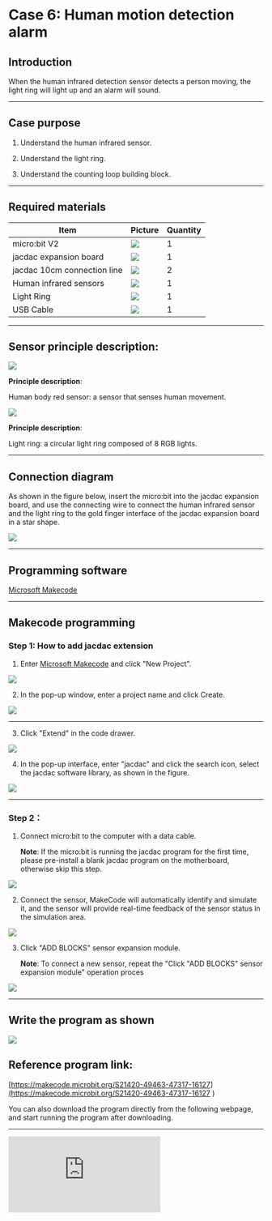 # Case 6: Human motion detection alarm

## Introduction

When the human infrared detection sensor detects a person moving, the light ring will light up and an alarm will sound.

---

## Case purpose

1. Understand the human infrared sensor.

2. Understand the light ring.

3. Understand the counting loop building block.

---

## Required materials

|Item|Picture|Quantity|
|--|--|--|
|micro:bit V2|![](https://wiki-media-ef.oss-cn-hongkong.aliyuncs.com/docs/microbit/getting-started/microbit-jacdac-smartexploration-kit/images/microbit%20%E6%AD%A3(1).png)|1|
|jacdac expansion board|![](https://wiki-media-ef.oss-cn-hongkong.aliyuncs.com/docs/microbit/getting-started/microbit-jacdac-smartexploration-kit/images/sensor/jacdac%20bit.png)|1|
|jacdac 10cm connection line|![](https://wiki-media-ef.oss-cn-hongkong.aliyuncs.com/docs/microbit/getting-started/microbit-jacdac-smartexploration-kit/images/sensor/jacdac-smart-exploration-kit-10cm-cable.png)|2|
|Human infrared sensors|![](https://wiki-media-ef.oss-cn-hongkong.aliyuncs.com/docs/microbit/getting-started/microbit-jacdac-smartexploration-kit/images/sensor/jacdac%20Motion%20Sensor.png)|1|
|Light Ring|![](https://wiki-media-ef.oss-cn-hongkong.aliyuncs.com/docs/microbit/getting-started/microbit-jacdac-smartexploration-kit/images/sensor/jacdac%20LED%20Ring.png)|1|
|USB Cable|![](https://wiki-media-ef.oss-cn-hongkong.aliyuncs.com/docs/microbit/getting-started/microbit-jacdac-smartexploration-kit/images/sensor/usb%20cable1.png)|1|

---
## Sensor principle description:
![](https://wiki-media-ef.oss-cn-hongkong.aliyuncs.com/docs/microbit/getting-started/microbit-jacdac-smartexploration-kit/images/sensor/Jacdac%20Motion%20Sensor-1.png)

**Principle description**:

Human body red sensor: a sensor that senses human movement.

![](https://wiki-media-ef.oss-cn-hongkong.aliyuncs.com/docs/microbit/getting-started/microbit-jacdac-smartexploration-kit/images/sensor/Jacdac%20LED%20Ring-1.png)

**Principle description**:

Light ring: a circular light ring composed of 8 RGB lights.

---

## Connection diagram

As shown in the figure below, insert the micro:bit into the jacdac expansion board, and use the connecting wire to connect the human infrared sensor and the light ring to the gold finger interface of the jacdac expansion board in a star shape.

![](https://wiki-media-ef.oss-cn-hongkong.aliyuncs.com/docs/microbit/getting-started/microbit-jacdac-smartexploration-kit/images/hardware-connection-diagram/jacdac-smart-exploration-kit-case-06.png)

---
## Programming software

[Microsoft Makecode](https://makecode.microbit.org/#)

---

## Makecode programming

### Step 1: How to add jacdac extension

1. Enter [Microsoft Makecode](https://makecode.microbit.org/#) and click "New Project".

![](https://wiki-media-ef.oss-cn-hongkong.aliyuncs.com/docs/microbit/building-blocks/microbit-space-science-kit/images/microbit-space-science-kit-case01-07.png)

2. In the pop-up window, enter a project name and click Create.

![](https://wiki-media-ef.oss-cn-hongkong.aliyuncs.com/docs/microbit/building-blocks/microbit-space-science-kit/images/microbit-space-science-kit-case01-11.png)

---
3. Click "Extend" in the code drawer.

![](https://wiki-media-ef.oss-cn-hongkong.aliyuncs.com/docs/microbit/building-blocks/microbit-space-science-kit/images/microbit-space-science-kit-case01-09.png)

4. In the pop-up interface, enter "jacdac" and click the search icon, select the jacdac software library, as shown in the figure.

![](https://wiki-media-ef.oss-cn-hongkong.aliyuncs.com/docs/microbit/getting-started/microbit-jacdac-smartexploration-kit/images/Step%20Diagram/jacdac-smart-exploration-kit-3.png)

---
### Step 2：
1. Connect micro:bit to the computer with a data cable.

   **Note**: If the micro:bit is running the jacdac program for the first time, please pre-install a blank jacdac program on the motherboard, otherwise skip this step.

![](https://wiki-media-ef.oss-cn-hongkong.aliyuncs.com/docs/microbit/getting-started/microbit-jacdac-smartexploration-kit/images/Step%20Diagram/jacdac-smart-exploration-kit-5.png)

2. Connect the sensor, MakeCode will automatically identify and simulate it, and the sensor will provide real-time feedback of the sensor status in the simulation area.

![](https://wiki-media-ef.oss-cn-hongkong.aliyuncs.com/docs/microbit/getting-started/microbit-jacdac-smartexploration-kit/images/Step%20Diagram/1jacdac-smart-exploration-kit-6.png)

3. Click "ADD BLOCKS" sensor expansion module.

   **Note**: To connect a new sensor, repeat the "Click "ADD BLOCKS" sensor expansion module" operation proces

![](https://wiki-media-ef.oss-cn-hongkong.aliyuncs.com/docs/microbit/getting-started/microbit-jacdac-smartexploration-kit/images/Step%20Diagram/jacdac-smart-exploration-kit-7.png)

---
## Write the program as shown
![](https://wiki-media-ef.oss-cn-hongkong.aliyuncs.com/docs/microbit/getting-started/microbit-jacdac-smartexploration-kit/images/program/jacdac-smart-exploration-kit-%20case-0116.png)

## Reference program link:

[https://makecode.microbit.org/S21420-49463-47317-16127](https://makecode.microbit.org/S21420-49463-47317-16127
)

You can also download the program directly from the following webpage, and start running the program after downloading.

---
<div
    style={{
        position: 'relative',
        paddingBottom: '60%',
        overflow: 'hidden',
    }}
>
    <iframe
        src="https://makecode.microbit.org/S21420-49463-47317-16127"
        frameborder="0"
        sandbox="allow-popups allow-forms allow-scripts allow-same-origin"
        style={{
            position: 'absolute',
            width: '100%',
            height: '100%',
        }}
    />
</div>

---

## Result

When the human infrared detection sensor detects a person moving, the light ring will light up and an alarm will sound.

## Thinking

What other aspects of life can the human infrared sensor be used in?
